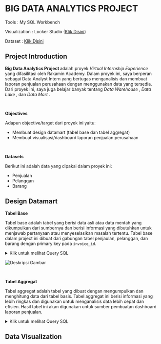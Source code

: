 
# BIG DATA ANALYTICS PROJECT

<p>Tools : My SQL Workbench </p>
<p>Visualization : Looker Studio (<a href="https://lookerstudio.google.com/reporting/f7108010-d63e-4c9c-b010-46cc028a641a">Klik Disini</a>)</p>
<p>Dataset : <a href="https://docs.google.com/spreadsheets/d/1-6Xt7d4Pa_Pk0Vc7Dl2IjR8iDqbHVdmA/edit?usp=sharing&ouid=116627426136462261898&rtpof=true&sd=true">Klik Disini</a> </p>

## Project Introduction

<p> <strong>Big Data Analytics Project </strong> adalah proyek <em> Virtual Internship Experience </em> yang difasilitasi oleh Rakamin Academy. Dalam proyek ini, saya berperan sebagai Data Analyst Intern yang bertugas menganalisis dan membuat laporan penjualan perusahaan dengan menggunakan data yang tersedia. Dari proyek ini, saya juga belajar banyak tentang <em> Data Warehouse </em>, <em> Data Lake </em>, dan <em> Data Mart </em>.</p>

<br>

<strong> Objectives </strong>
<p> Adapun objective/target dari proyek ini yaitu:</p>
<ul>
  <li> Membuat design datamart (tabel base dan tabel aggregat) </li>
  <li> Membuat visualisasi/dashboard laporan penjualan perusahaan </li>
</ul>

<br>

<strong> Datasets </strong>
<p> Berikut ini adalah data yang dipakai dalam proyek ini:</p>
<ul>
  <li> Penjualan </li>
  <li> Pelanggan </li>
  <li> Barang </li>
</ul>

## Design Datamart
<strong> Tabel Base </strong>
<p>Tabel base adalah tabel yang berisi data asli atau data mentah yang dikumpulkan dari sumbernya dan berisi informasi yang dibutuhkan untuk menjawab pertanyaan atau menyeselasikan masalah tertentu. Tabel base dalam project ini dibuat dari gabungan tabel penjaulan, pelanggan, dan barang dengan primary key pada <code>invoice_id</code>.</p>

<details>
  <summary>Klik untuk melihat Query SQL</summary>
  
```sql
-- Membuat datamart base table penjualan
CREATE TABLE base_table (
SELECT
    pj.id_invoice,
    pj.tanggal,
    pj.id_customer,
    pl.nama,
    pj.id_distributor,
    pj.id_cabang,
    pl.cabang_sales,
    pl.id_group,
    pl.group,
    pj.id_barang,
    b.nama_barang,
    pj.brand_id,
    pj.lini,
    pj.jumlah_barang,
    b.kemasan,
    pj.harga,
    pj.mata_uang
FROM penjualan pj
LEFT JOIN pelanggan pl
	ON pl.id_customer = pj.id_customer
LEFT JOIN barang b
	ON b.kode_barang = pj.id_barang
ORDER BY pj.tanggal
);

-- Menentukan primary key
ALTER TABLE base_table ADD PRIMARY KEY(id_invoice);
```
  
</details>

![Deskripsi Gambar](path_ke_gambar)


<br>

<strong> Tabel Aggregat </strong>
<p>Tabel aggregat adalah tabel yang dibuat dengan mengumpulkan dan menghitung data dari tabel basis. Tabel aggregat ini berisi informasi yang lebih ringkas dan digunakan untuk menganalisis data lebih cepat dan efisien. Hasil tabel ini akan digunakan untuk sumber pembuatan dashboard laporan penjualan.</p>

<details>
  <summary>Klik untuk melihat Query SQL</summary>
  
```sql
-- Membuat datamart aggregat table penjualan
CREATE TABLE agg_table (
SELECT
    tanggal,
    MONTHNAME(tanggal) AS bulan,
    id_invoice,
    cabang_sales AS lokasi_cabang,
    nama AS pelanggan,
    nama_barang AS produk,
    lini AS merek,
    jumlah_barang AS jumlah_produk_terjual,
    harga AS harga_satuan,
    (jumlah_barang * harga) AS total_pendapatan
FROM base_table
ORDER BY 1, 4, 5, 6, 7, 8, 9, 10
);
```
  
</details>

## Data Visualization

